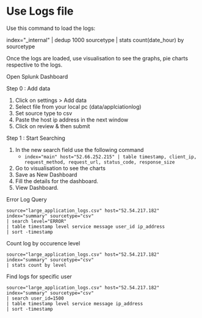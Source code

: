 # Use Logs file

Use this command to load the logs:

index="_internal"  | dedup 1000 sourcetype | stats count(date_hour) by sourcetype

Once the logs are loaded, use visualisation to see the graphs, pie charts respective to the logs.

Open Splunk Dashboard

Step 0 : Add data

1. Click on settings > Add data
2. Select file from your local pc (data/applciationlog)
3. Set source type to csv
4. Paste the host ip address in the next window
5. Click on review & then submit

Step 1 : Start Searching

1. In the new search field use the following command
    - `index="main" host="52.66.252.215" | table timestamp, client_ip, request_method, request_url, status_code, response_size`
2. Go to visualisation to see the charts
3. Save as New Dashboard
4. Fill the details for the dashboard.
5. View Dashboard.

Error Log Query

```query
source="large_application_logs.csv" host="52.54.217.182" index="summary" sourcetype="csv"
| search level="ERROR"
| table timestamp level service message user_id ip_address
| sort -timestamp
```

Count log by occurence level

```query
source="large_application_logs.csv" host="52.54.217.182" index="summary" sourcetype="csv"
| stats count by level
```

Find logs for specific user

```query
source="large_application_logs.csv" host="52.54.217.182" index="summary" sourcetype="csv"
| search user_id=1500
| table timestamp level service message ip_address
| sort -timestamp
```
